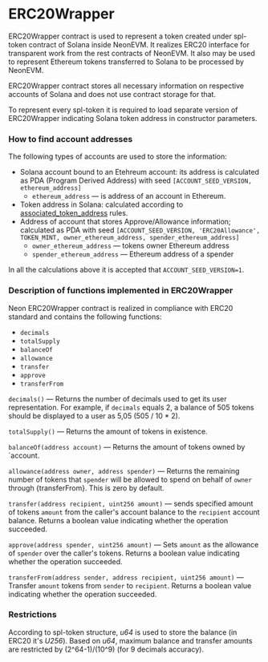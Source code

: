 # ERC20Wrapper

ERC20Wrapper contract is used to represent a token created under spl-token contract of Solana inside NeonEVM. It realizes ERC20 interface for transparent work from the rest contracts of NeonEVM. It also may be used to represent Ethereum tokens transferred to Solana to be processed by NeonEVM.  

ERC20Wrapper contract stores all necessary information on respective accounts of Solana and does not use contract storage for that.  

To represent every spl-token it is required to load separate version of ERC20Wrapper indicating Solana token address in constructor parameters.

### How to find account addresses
The following types of accounts are used to store the information:

  * Solana account bound to an Etehreum account: its address is calculated as PDA (Program Derived Address) with seed `[ACCOUNT_SEED_VERSION, ethereum_address]`
    * `ethereum_address` — is address of an account in Ethereum.
  * Token address in Solana: calculated according to [associated_token_address](https://github.com/solana-labs/solana-program-library/blob/master/docs/src/associated-token-account.md#finding-the-associated-token-account-address) rules.
  * Address of account that stores Approve/Allowance information; calculated as PDA with seed `[ACCOUNT_SEED_VERSION, 'ERC20Allowance', TOKEN_MINT, owner_ethereum_address, spender_ethereum_address]`
    * `owner_ethereum_address` — tokens owner Ethereum address
    * `spender_ethereum_address` — Ethereum address of a spender

In all the calculations above it is accepted that `ACCOUNT_SEED_VERSION=1`.

### Description of functions implemented in ERC20Wrapper

Neon ERC20Wrapper contract is realized in compliance with ERC20 standard and contains the following functions:
  * `decimals`
  * `totalSupply`
  * `balanceOf`
  * `allowance`
  * `transfer`
  * `approve`
  * `transferFrom`

`decimals()` — Returns the number of decimals used to get its user representation. For example, if `decimals` equals 2, a balance of 505 tokens should be displayed to a user as 5,05 (505 / 10 * 2).  

`totalSupply()` — Returns the amount of tokens in existence.  

`balanceOf(address account)` — Returns the amount of tokens owned by `account.  

`allowance(address owner, address spender)` — Returns the remaining number of tokens that `spender` will be allowed to spend on behalf of `owner` through {​​​​​​​transferFrom}​​​​​​​. This is zero by default.  

`transfer(address recipient, uint256 amount)` — sends specified amount of tokens  `amount` from the caller's account balance to the `recipient` account balance. Returns a boolean value indicating whether the operation succeeded.  

`approve(address spender, uint256 amount)` — Sets `amount` as the allowance of `spender` over the caller's tokens. Returns a boolean value indicating whether the operation succeeded.  

`transferFrom(address sender, address recipient, uint256 amount)` — Transfer `amount` tokens from `sender` to `recipient`. Returns a boolean value indicating whether the operation succeeded.

### Restrictions

According to spl-token structure, *u64* is used to store the balance (in ERC20 it's *U256*). Based on *u64*, maximum balance and transfer amounts are restricted by (2^64-1)/(10^9) (for 9 decimals accuracy).
